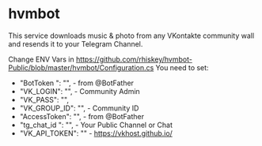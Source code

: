 # hvmbot
This service downloads music & photo from any VKontakte community wall and resends it to your Telegram Channel.

Change ENV Vars in https://github.com/rhiskey/hvmbot-Public/blob/master/hvmbot/Configuration.cs
You need to set:
- "BotToken ": "", - from @BotFather
- "VK_LOGIN": "", - Community Admin
- "VK_PASS": "",
- "VK_GROUP_ID": "", - Community ID
- "AccessToken": "", - from @BotFather
- "tg_chat_id ": "", - Your Public Channel or Chat
- "VK_API_TOKEN": "" - https://vkhost.github.io/
